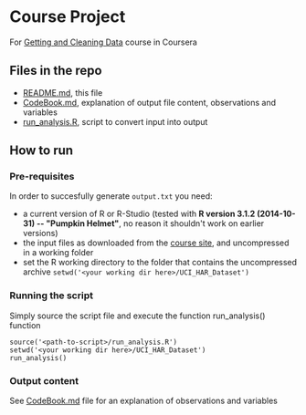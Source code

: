 # Course Project
For [Getting and Cleaning Data](https://class.coursera.org/getdata-010) course in Coursera

## Files in the repo

- [README.md](README.md), this file
- [CodeBook.md](CodeBook.md), explanation of output file content, observations and variables
- [run_analysis.R](run_analysis.R), script to convert input into output

## How to run

### Pre-requisites

In order to succesfully generate `output.txt` you need:

- a current version of R or R-Studio (tested with **R version 3.1.2 (2014-10-31) -- "Pumpkin Helmet"**, no reason it shouldn't work on earlier versions)
- the input files as downloaded from the [course site](https://d396qusza40orc.cloudfront.net/getdata%2Fprojectfiles%2FUCI%20HAR%20Dataset.zip), and uncompressed in a working folder
- set the R working directory to the folder that contains the uncompressed archive `setwd('<your working dir here>/UCI_HAR_Dataset')`

### Running the script

Simply source the script file and execute the function run_analysis() function

	source('<path-to-script>/run_analysis.R')
	setwd('<your working dir here>/UCI_HAR_Dataset')	
	run_analysis()

### Output content

See [CodeBook.md](CodeBook.md) file for an explanation of observations and variables
